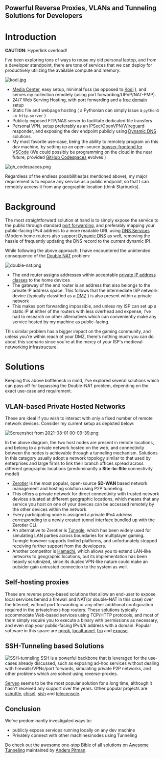 ## Powerful Reverse Proxies, VLANs and Tunneling Solutions for Developers

# Introduction


**CAUTION**: Hyperlink overload!

I've been exploring tons of ways to reuse my old personal laptop, and from a developer standpoint, there are tons of services that we can deploy for productively utilizing the available compute and memory:

![kodi.jpg](https://cdn.hashnode.com/res/hashnode/image/upload/v1627802425563/LMY5rITxu.jpeg)

-  [Media Center](https://techhut.tv/turn-laptop-media-server-ubuntu-plex/), easy setup, minimal fuss (as opposed to  [Kodi](https://www.makeuseof.com/tag/set-up-use-kodi-beginners/) ), and serves my collection remotely (using port forwarding/UPnP/NAT-PMP).
- 24/7 Web Serving Hosting, with port forwarding and a  [free domain](https://www.freenom.com) setup
- Static file and webpage hosting ( a Pythonian can simply issue a `python3 -m http.server` )
- Publicly exposed FTP/NAS server to facilitate dedicated file transfers
- Personal VPN, setup preferably as an [IPSec/OpenVPN/Wireguard](https://www.ivpn.net/pptp-vs-ipsec-ikev2-vs-openvpn-vs-wireguard/) responder, and exposing the dev endpoint publicly using [Dynamic DNS](https://www.noip.com/) solutions.
- My most favorite use-case, being the ability to remotely program on this dev machine, by setting up an open-source  [bowser-frontend for VSCode](https://github.com/cdr/code-server) (We could possibly be programming on the cloud in the near future, provided  [GitHub Codespaces](https://github.com/features/codespaces) evolves )


![gh_codespaces.png](https://cdn.hashnode.com/res/hashnode/image/upload/v1627802574584/_iCxiG1yS.png)

Regardless of the endless possibilities(as mentioned above), my major requirement is to expose any service as a public endpoint, so that I can remotely access it from any geographic location (think Starbucks). 

# Background

The most straightforward solution at hand is to simply expose the service to the public through standard  [port forwarding](https://www.noip.com/support/knowledgebase/general-port-forwarding-guide/), and preferably mapping your public-facing IPv4 address to a more readable URL using [DNS Services](https://freedns.afraid.org/) (Modern home routers also support [Dynamic DNS](https://www.tp-link.com/us/support/faq/1367/) as well, removing the hassle of frequently updating the DNS record to the current dynamic IP).

While following the above approach, I have encountered the unintended consequence of the  [Double NAT](https://helpdeskgeek.com/networking/what-is-double-nat-and-how-to-fix-it-on-a-network/) problem:

![double-nat.png](https://cdn.hashnode.com/res/hashnode/image/upload/v1627802709830/tLGI6PY8O.png)

- The end router assigns addresses within acceptable [private IP address classes](https://en.wikipedia.org/wiki/Private_network#Private_IPv4_addresses) to the home devices
- The gateway of the end router is an address that also belongs to the private IP address space. This follows that the intermediate ISP network device (typically classified as a  [DMZ](https://searchsecurity.techtarget.com/definition/DMZ) ) is also present within a private network
-   This makes port forwarding impossible, and unless my ISP can set up a static IP at either of the routers with less overhead and expense, I've had to research on other alternatives which can conveniently make any service hosted by my machine as public-facing.

This similar problem has a bigger impact on the gaming community, and unless you're within reach of your DMZ, there's nothing much you can do about this scenario since you're at the mercy of your ISP's medieval networking infrastructure. 

# Solutions

Keeping this above bottleneck in mind, I've explored several solutions which can pass off for bypassing the Double-NAT problem, depending on the exact use-case and requirement.

## VLAN-based Private Hosted Networks

These are ideal if you wish to interact with only a fixed number of remote network devices. Consider my current setup as depicted below:



![Screenshot from 2021-08-01 00-09-39.png](https://cdn.hashnode.com/res/hashnode/image/upload/v1627756812515/gLBvjHoDR.png)

In the above diagram, the two host nodes are present in remote locations, and belong to a private network hosted on the web, and connectivity between the nodes is achievable through a tunneling mechanism. Solutions in this category usually adopt a network topology similar to that used by enterprises and large firms to link their branch offices spread across different geographic locations (predominantly a **Site-to-Site** connectivity model)

- [Zerotier](https://www.zerotier.com) is the most popular, open-source **SD-WAN** based network management and hosting solution using P2P tunneling.
- This offers a private network for direct connectivity with trusted network devices situated at different geographic locations, which means that any service you host on one of your devices can be accessed remotely by the other devices within the network.
- Every participating node is assigned a private IPv4 address corresponding to a newly created tunnel interface bundled up with the Zerotier CLI.
- An alternative to Zerotier is [Tunngle](https://twitter.com/tunngle), which has been widely used for simulating LAN parties across boundaries for multiplayer gaming. Tunngle however supports limited platforms, and unfortunately stopped receiving further support from the developers. 
- Another competitor is [Hamachi](https://www.vpn.net/), which allows you to extend LAN-like networks to geographic locations, but its implementation has been heavily scrutinized, since its duplex VPN-like nature could make an outsider gain untrusted connection to the system as well.

## Self-hosting proxies

These are reverse proxy-based solutions that allow an end-user to expose local services behind a firewall and NAT(or double-NAT in this case)  over the Internet, without port forwarding or any other additional configuration required in the private/next-hop routers. These solutions typically accommodate Web-based services using TCP/HTTP protocols, and most of them simply require you to execute a binary with permissions as necessary, and even map your public-facing IPv4/6 address with a domain. Popular software in this space are [ngrok](https://ngrok.com/), [localtunnel](https://localtunnel.me), [frp](https://github.com/fatedier/frp) and [expose](https://expose.dev).

## SSH-Tunneling based Solutions

![SSH-tunneling](https://cdn.hashnode.com/res/hashnode/image/upload/v1627802236333/O5MeDmEqd.png)
SSH is a powerful backbone that is leveraged for the use-cases already discussed, such as exposing ad-hoc services without dealing with firewalls/VPNs/port forwards, simulating private P2P networks, and other problems which are solved using reverse-proxies.

[Serveo](https://serveo.net) seems to be the most popular solution for a long time, although it hasn't received any support over the years. Other popular projects are [sshuttle](https://github.com/sshuttle/sshuttle), [chisel](https://github.com/jpillora/chisel), [sish](https://ssi.sh/) and [teleconsole](https://www.teleconsole.com/).

## Conclusion

We've predominantly investigated ways to: 
- publicly expose services running locally on any dev machine
- Privately connect with other machines/nodes using Tunneling 

Do check out the awesome one-stop Bible of all solutions on  [Awesome Tunneling](https://github.com/anderspitman/awesome-tunneling) maintained by [Anders Pitman](https://apitman.com/). 